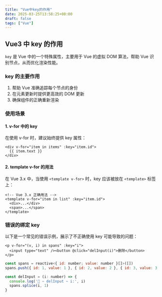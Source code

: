 ```yaml
---
title: "Vue中key的作用"
date: 2025-03-25T13:58:25+08:00
draft: false
tags: ["Vue"]
---
```


## Vue3 中 key 的作用

`key` 是 Vue 中的一个特殊属性，主要用于 Vue 的虚拟 DOM 算法，帮助 Vue 识别节点，从而优化渲染性能。

### key 的主要作用

1. 帮助 Vue 准确追踪每个节点的身份
2. 在元素更新时提供更高效的 DOM 更新
3. 确保组件的正确重新渲染

### 使用场景

#### 1. v-for 中的 key

在使用 v-for 时，建议始终提供 key 属性：

```vue
<div v-for="item in items" :key="item.id">
  {{ item.text }}
</div>
```

#### 2. template v-for 的用法

在 Vue 3.x 中，当使用 `<template v-for>` 时，key 应该被放在 `<template>` 标签上：

```vue
<!-- Vue 3.x 正确用法 -->
<template v-for="item in list" :key="item.id">
  <div>...</div>
  <span>...</span>
</template>
```

### 错误的绑定 key

以下是一个常见的错误示例，展示了不正确使用 key 可能导致的问题：

```vue
<p v-for="(v, i) in spans" :key="i">
  <input type="text" /><button @click="delInput(i)">删除</button>
</p>
```

```js
const spans = reactive<{ id: number; value: number }[]>([])
spans.push({ id: 1, value: 1 }, { id: 2, value: 2 }, { id: 3, value: 3 })

const delInput = (i: number) => {
  console.log('🚀 ~ delInput ~ i:', i)
  spans.splice(i, 1)
}
```
